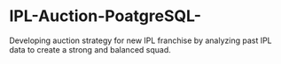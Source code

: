 # IPL-Auction-PoatgreSQL-
Developing auction strategy for new IPL franchise by analyzing past IPL data to create a strong and balanced squad.
